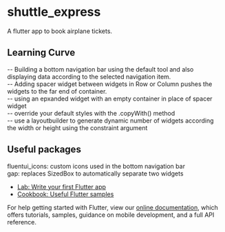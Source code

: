 # shuttle_express
A flutter app to book airplane tickets.

## Learning Curve
-- Building a bottom navigation bar using the default tool and also displaying data according to the selected navigation item. <br>
-- Adding spacer widget between widgets in Row or Column pushes the widgets to the far end of container. <br>
-- using an epxanded widget with an empty container in place of spacer widget <br>
-- override your default styles with the .copyWith() method <br>
-- use a layoutbuilder to generate dynamic number of widgets according the width or height using the constraint argument <br>

## Useful packages
fluentui_icons: custom icons used in the bottom navigation bar <br>
gap: replaces SizedBox to automatically separate two widgets <br>

- [Lab: Write your first Flutter app](https://flutter.dev/docs/get-started/codelab)
- [Cookbook: Useful Flutter samples](https://flutter.dev/docs/cookbook)

For help getting started with Flutter, view our
[online documentation](https://flutter.dev/docs), which offers tutorials,
samples, guidance on mobile development, and a full API reference.
